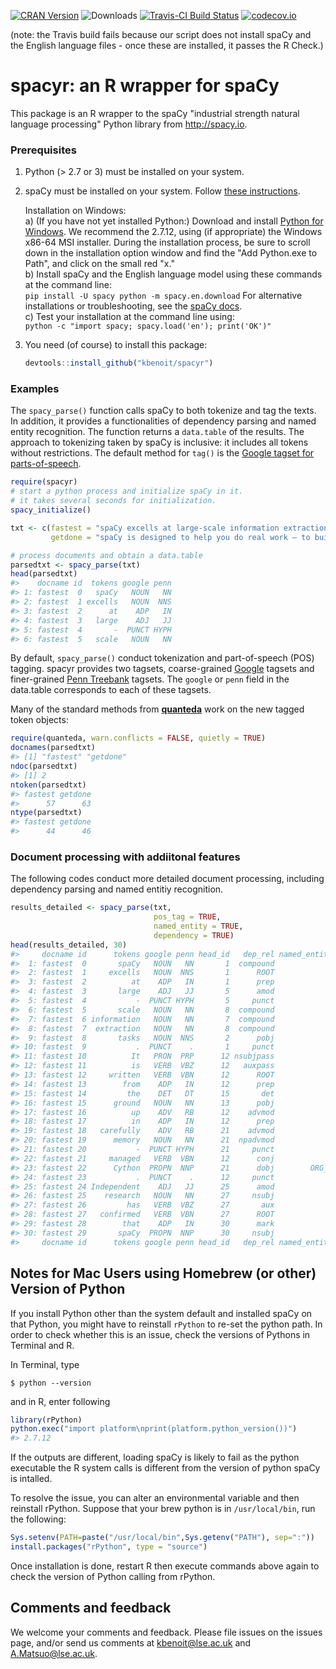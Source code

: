 [![CRAN Version](http://www.r-pkg.org/badges/version/spacyr)](http://cran.r-project.org/package=spacyr) ![Downloads](http://cranlogs.r-pkg.org/badges/spacyr) [![Travis-CI Build Status](https://travis-ci.org/kbenoit/spacyr.svg?branch=master)](https://travis-ci.org/kbenoit/spacyr) [![codecov.io](https://codecov.io/github/kbenoit/spacyr/spacyr.svg?branch=master)](https://codecov.io/github/kbenoit/spacyr/coverage.svg?branch=master)

(note: the Travis build fails because our script does not install spaCy and the English language files - once these are installed, it passes the R Check.)

# spacyr: an R wrapper for spaCy

This package is an R wrapper to the spaCy "industrial strength natural language processing" Python library from http://spacy.io.

### Prerequisites

1.  Python (> 2.7 or 3) must be installed on your system.  

2.  spaCy must be installed on your system.  Follow [these instructions](http://spacy.io/docs/). 

    Installation on Windows:  
    a)  (If you have not yet installed Python:)  Download and install [Python for Windows](https://www.python.org/downloads/windows/).  We recommend the 2.7.12, using (if appropriate) the Windows x86-64 MSI installer.  During the installation process, be sure to scroll down in the installation option window and find the "Add Python.exe to Path", and click on the small red "x."  
    b)  Install spaCy and the English language model using these commands at the command line:  
        ```
        pip install -U spacy
        python -m spacy.en.download
        ```
        For alternative installations or troubleshooting, see the [spaCy docs](https://spacy.io/docs/).  
    c)  Test your installation at the command line using:  
        ```
        python -c "import spacy; spacy.load('en'); print('OK')"
        ```

3.  You need (of course) to install this package:  
    
    ```r
    devtools::install_github("kbenoit/spacyr")
    ```


### Examples

The `spacy_parse()` function calls spaCy to both tokenize and tag the texts. In addition, it provides a functionalities of dependency parsing and named entity recognition. The function returns a `data.table` of the results. The approach to tokenizing taken by spaCy is inclusive: it includes all tokens without restrictions.  The default method for `tag()` is the [Google tagset for parts-of-speech](https://github.com/slavpetrov/universal-pos-tags).


```r
require(spacyr)
# start a python process and initialize spaCy in it.
# it takes several seconds for initialization.
spacy_initialize()

txt <- c(fastest = "spaCy excells at large-scale information extraction tasks. It is written from the ground up in carefully memory-managed Cython. Independent research has confirmed that spaCy is the fastest in the world. If your application needs to process entire web dumps, spaCy is the library you want to be using.",
         getdone = "spaCy is designed to help you do real work — to build real products, or gather real insights. The library respects your time, and tries to avoid wasting it. It is easy to install, and its API is simple and productive. I like to think of spaCy as the Ruby on Rails of Natural Language Processing.")

# process documents and obtain a data.table
parsedtxt <- spacy_parse(txt)
head(parsedtxt)
#>    docname id  tokens google penn
#> 1: fastest  0   spaCy   NOUN   NN
#> 2: fastest  1 excells   NOUN  NNS
#> 3: fastest  2      at    ADP   IN
#> 4: fastest  3   large    ADJ   JJ
#> 5: fastest  4       -  PUNCT HYPH
#> 6: fastest  5   scale   NOUN   NN
```

By default, `spacy_parse()` conduct tokenization and part-of-speech (POS) tagging. spacyr provides two tagsets, coarse-grained [Google](https://github.com/slavpetrov/universal-pos-tags) tagsets and finer-grained [Penn Treebank](https://www.ling.upenn.edu/courses/Fall_2003/ling001/penn_treebank_pos.html) tagsets. The `google` or `penn` field in the data.table corresponds to each of these tagsets.


Many of the standard methods from [**quanteda**](http://githiub.com/kbenoit/quanteda) work on the new tagged token objects:

```r
require(quanteda, warn.conflicts = FALSE, quietly = TRUE)
docnames(parsedtxt)
#> [1] "fastest" "getdone"
ndoc(parsedtxt)
#> [1] 2
ntoken(parsedtxt)
#> fastest getdone 
#>      57      63
ntype(parsedtxt)
#> fastest getdone 
#>      44      46
```

### Document processing with addiitonal features

The following codes conduct more detailed document processing, including dependency parsing and named entitiy recognition.


```r
results_detailed <- spacy_parse(txt,
                                pos_tag = TRUE,
                                named_entity = TRUE,
                                dependency = TRUE)
head(results_detailed, 30)
#>     docname id      tokens google penn head_id   dep_rel named_entity
#>  1: fastest  0       spaCy   NOUN   NN       1  compound             
#>  2: fastest  1     excells   NOUN  NNS       1      ROOT             
#>  3: fastest  2          at    ADP   IN       1      prep             
#>  4: fastest  3       large    ADJ   JJ       5      amod             
#>  5: fastest  4           -  PUNCT HYPH       5     punct             
#>  6: fastest  5       scale   NOUN   NN       8  compound             
#>  7: fastest  6 information   NOUN   NN       7  compound             
#>  8: fastest  7  extraction   NOUN   NN       8  compound             
#>  9: fastest  8       tasks   NOUN  NNS       2      pobj             
#> 10: fastest  9           .  PUNCT    .       1     punct             
#> 11: fastest 10          It   PRON  PRP      12 nsubjpass             
#> 12: fastest 11          is   VERB  VBZ      12   auxpass             
#> 13: fastest 12     written   VERB  VBN      12      ROOT             
#> 14: fastest 13        from    ADP   IN      12      prep             
#> 15: fastest 14         the    DET   DT      15       det             
#> 16: fastest 15      ground   NOUN   NN      13      pobj             
#> 17: fastest 16          up    ADV   RB      12    advmod             
#> 18: fastest 17          in    ADP   IN      12      prep             
#> 19: fastest 18   carefully    ADV   RB      21    advmod             
#> 20: fastest 19      memory   NOUN   NN      21  npadvmod             
#> 21: fastest 20           -  PUNCT HYPH      21     punct             
#> 22: fastest 21     managed   VERB  VBN      12      conj             
#> 23: fastest 22      Cython  PROPN  NNP      21      dobj        ORG_B
#> 24: fastest 23           .  PUNCT    .      12     punct             
#> 25: fastest 24 Independent    ADJ   JJ      25      amod             
#> 26: fastest 25    research   NOUN   NN      27     nsubj             
#> 27: fastest 26         has   VERB  VBZ      27       aux             
#> 28: fastest 27   confirmed   VERB  VBN      27      ROOT             
#> 29: fastest 28        that    ADP   IN      30      mark             
#> 30: fastest 29       spaCy  PROPN  NNP      30     nsubj             
#>     docname id      tokens google penn head_id   dep_rel named_entity
```



## Notes for Mac Users using Homebrew (or other) Version of Python

If you install Python other than the system default and installed spaCy on that Python, you might have to reinstall `rPython` to re-set the python path. In order to check whether this is an issue, check the versions of Pythons in Terminal and R. 

In Terminal, type
```
$ python --version
```
and in R, enter following

```r
library(rPython)
python.exec("import platform\nprint(platform.python_version())")
#> 2.7.12
```
If the outputs are different, loading spaCy is likely to fail as the python executable the R system calls is different from the version of python spaCy is intalled.

To resolve the issue, you can alter an environmental variable and then reinstall rPython. Suppose that your brew python is in `/usr/local/bin`, run the following:

```r
Sys.setenv(PATH=paste("/usr/local/bin",Sys.getenv("PATH"), sep=":"))
install.packages("rPython", type = "source")
```
Once installation is done, restart R then execute commands above again to check the version of Python calling from rPython.



## Comments and feedback

We welcome your comments and feedback.  Please file issues on the issues page, and/or send us comments at kbenoit@lse.ac.uk and A.Matsuo@lse.ac.uk.

